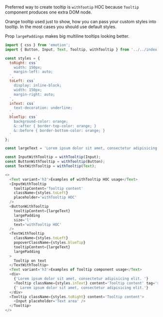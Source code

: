 Preferred way to create tooltip is `withTootip` HOC
because `Tooltip` component produces one extra DOM node.

Orange tooltip used just to show, how you can pass your custom styles into tooltip.
In the most cases you should use default styles.

Prop `largePaddings` makes big multiline tooltips looking better.

```js
import { css } from 'emotion';
import { Button, Input, Text, Tooltip, withTooltip } from '../../index';

const styles = {
  toRight: css`
    width: 150px;
    margin-left: auto;
  `,
  toLeft: css`
    display: inline-block;
    width: 150px;
    margin-right: auto;
  `,
  inText: css`
    text-decoration: underline;
  `,
  blueTip: css`
    background-color: orange;
    &::after { border-top-color: orange; }
    &::before { border-bottom-color: orange; }
  `
};

const largeText = 'Lorem ipsum dolor sit amet, consectetur adipisicing elit. Libero minima voluptate possimus nam vel nemo, blanditiis ut facere quo cum molestias sint aliquam sapiente aut. Inventore, suscipit vitae ut porro. Lorem ipsum dolor sit amet, consectetur adipisicing elit.';

const InputWithTooltip = withTooltip(Input);
const ButtonWithTooltip = withTooltip(Button);
const TextWithTooltip = withTooltip(Text);

<>
  <Text variant='h3'>Examples of withTooltip HOC usage</Text>
  <InputWithTooltip
    tooltipContent='Tooltip content'
    className={styles.toLeft}
    placeholder='withTooltip HOC'
  />
  <ButtonWithTooltip
    tooltipContent={largeText}
    largePadding
    size='l'
    text='withTooltip HOC'
  />
  <TextWithTooltip
    className={styles.toLeft}
    popoverClassName={styles.blueTip}
    tooltipContent={largeText}
    largePadding
  >
    Tooltip on text
  </TextWithTooltip>
  <Text variant='h3'>Examples of Tooltip component usage</Text>
  <div>
    {'Lorem ipsum dolor sit amet, consectetur adipisicing elit. '}
    <Tooltip className={styles.inText} content='Tooltip content' tag='span'>Tooltip on text.</Tooltip>
    {' Lorem ipsum dolor sit amet, consectetur adipisicing elit.'}
  </div>
  <Tooltip className={styles.toRight} content='Tooltip content'>
    <Input placeholder='Text area' />
  </Tooltip>
</>
```

<!-- TODO: list components which contains tooltip -->
